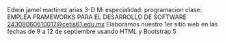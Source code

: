 Edwin jamel martinez arias
3-D
Mi especialidad: programacion
clase: EMPLEA FRAMEWORKS PARA EL DESARROLLO DE SOFTWARE
24308060610017@cetis61.edu.mx
Elaboramos nuestro 1er sitio web en las fechas de 9 a 12 de septiembre usando HTML y Bootstrap 5
